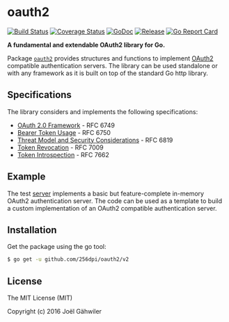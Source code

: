 # oauth2

[![Build Status](https://travis-ci.org/256dpi/oauth2.svg?branch=master)](https://travis-ci.org/256dpi/oauth2)
[![Coverage Status](https://coveralls.io/repos/github/256dpi/oauth2/badge.svg?branch=master)](https://coveralls.io/github/256dpi/oauth2?branch=master)
[![GoDoc](https://godoc.org/github.com/256dpi/oauth2?status.svg)](http://godoc.org/github.com/256dpi/oauth2)
[![Release](https://img.shields.io/github/release/256dpi/oauth2.svg)](https://github.com/256dpi/oauth2/releases)
[![Go Report Card](https://goreportcard.com/badge/github.com/256dpi/oauth2)](http://goreportcard.com/report/256dpi/oauth2)

**A fundamental and extendable OAuth2 library for Go.**

Package [`oauth2`](http://godoc.org/github.com/256dpi/oauth2) provides structures and functions to implement [OAuth2](https://oauth.net/2/) compatible authentication servers. The library can be used standalone or with any framework as it is built on top of the standard Go http library.

## Specifications

The library considers and implements the following specifications:
 
- [OAuth 2.0 Framework](https://tools.ietf.org/html/rfc6749) - RFC 6749
- [Bearer Token Usage](https://tools.ietf.org/html/rfc6750) - RFC 6750
- [Threat Model and Security Considerations](https://tools.ietf.org/html/rfc6819) - RFC 6819
- [Token Revocation](https://tools.ietf.org/html/rfc7009) - RFC 7009
- [Token Introspection](https://tools.ietf.org/html/rfc7662) - RFC 7662

## Example

The test [server](https://github.com/256dpi/oauth2/blob/master/server.go) implements a basic but feature-complete in-memory OAuth2 authentication server. The code can be used as a template to build a custom implementation of an OAuth2 compatible authentication server.

## Installation

Get the package using the go tool:

```bash
$ go get -u github.com/256dpi/oauth2/v2
```

## License

The MIT License (MIT)

Copyright (c) 2016 Joël Gähwiler
